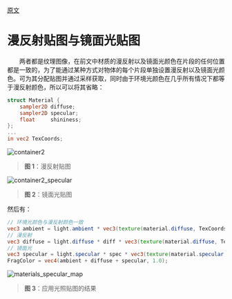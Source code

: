[原文](http://learnopengl.com/#!Lighting/Lighting-maps)

# 漫反射贴图与镜面光贴图
&emsp;&emsp;两者都是纹理图像，在前文中材质的漫反射以及镜面光颜色在片段的任何位置都是一致的，为了能通过某种方式对物体的每个片段单独设置漫反射以及镜面光颜色。可为其分配贴图并通过采样获取，同时由于环境光颜色在几乎所有情况下都等于漫反射颜色，所以可以将其省略：

```glsl
struct Material {
    sampler2D diffuse;
    sampler2D specular;
    float     shininess;
}; 
...
in vec2 TexCoords;
```

![container2](https://github.com/user-attachments/assets/3572e4c6-6a06-4b40-8958-b4afaf45f1bc)
> **图 1**：漫反射贴图

![container2_specular](https://github.com/user-attachments/assets/1a0fae33-4340-479e-bb1c-5a70f27d1632)
> **图 2**：镜面光贴图

然后有：
```glsl
// 环境光颜色与漫反射颜色一致
vec3 ambient = light.ambient * vec3(texture(material.diffuse, TexCoords));
// 漫反射
vec3 diffuse = light.diffuse * diff * vec3(texture(material.diffuse, TexCoords));
// 镜面光
vec3 specular = light.specular * spec * vec3(texture(material.specular, TexCoords));
FragColor = vec4(ambient + diffuse + specular, 1.0);
```

![materials_specular_map](https://github.com/user-attachments/assets/040d7e6d-4834-4349-aa63-8f5bce81a5a2)
> **图 3**：应用光照贴图的结果